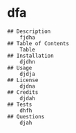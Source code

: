 # dfa
    ## Description
        fjdha
    ## Table of Contents
        Table
    ## Installation
        djdhn
    ## Usage
        djdja
    ## License
        djdna
    ## Credits
        djdah
    ## Tests
        dhfh
    ## Questions
        djah
    